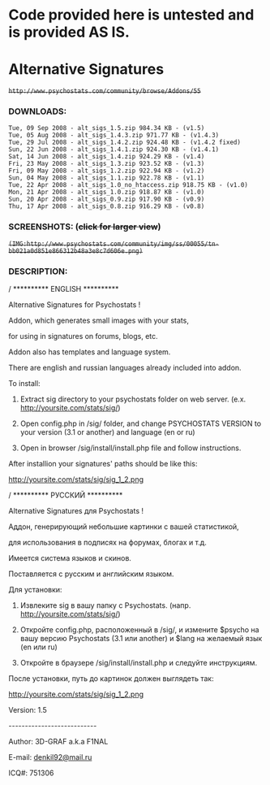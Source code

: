 # **Code provided here is untested and is provided AS IS.**


# Alternative Signatures
~~```http://www.psychostats.com/community/browse/Addons/55```~~

### DOWNLOADS:
```
Tue, 09 Sep 2008 - alt_sigs_1.5.zip 984.34 KB - (v1.5)
Tue, 05 Aug 2008 - alt_sigs_1.4.3.zip 971.77 KB - (v1.4.3)
Tue, 29 Jul 2008 - alt_sigs_1.4.2.zip 924.48 KB - (v1.4.2 fixed)
Sun, 22 Jun 2008 - alt_sigs_1.4.1.zip 924.30 KB - (v1.4.1)
Sat, 14 Jun 2008 - alt_sigs_1.4.zip 924.29 KB - (v1.4)
Fri, 23 May 2008 - alt_sigs_1.3.zip 923.52 KB - (v1.3)
Fri, 09 May 2008 - alt_sigs_1.2.zip 922.94 KB - (v1.2)
Sun, 04 May 2008 - alt_sigs_1.1.zip 922.78 KB - (v1.1)
Tue, 22 Apr 2008 - alt_sigs_1.0_no_htaccess.zip 918.75 KB - (v1.0)
Mon, 21 Apr 2008 - alt_sigs_1.0.zip 918.87 KB - (v1.0)
Sun, 20 Apr 2008 - alt_sigs_0.9.zip 917.90 KB - (v0.9)
Thu, 17 Apr 2008 - alt_sigs_0.8.zip 916.29 KB - (v0.8)
```
### SCREENSHOTS: (~~click for larger view~~)

~~```(IMG:http://www.psychostats.com/community/img/ss/00055/tn-bb021a0d851e866312b48a3e8c7d606e.png)```~~




### DESCRIPTION:

/ ********** ENGLISH **********



Alternative Signatures for Psychostats !



Addon, which generates small images with your stats,

for using in signatures on forums, blogs, etc.



Addon also has templates and language system.

There are english and russian languages already included into addon.



To install:

1. Extract sig directory to your psychostats folder on web server. (e.x. http://yoursite.com/stats/sig/)

2. Open config.php in /sig/ folder, and change PSYCHOSTATS VERSION to your version (3.1 or another) and language (en or ru)

3. Open in browser /sig/install/install.php file and follow instructions.





After installion your signatures' paths should be like this:

http://yoursite.com/stats/sig/sig_1_2.png





/ ********** РУССКИЙ **********



Alternative Signatures для Psychostats !



Аддон, генерирующий небольшие картинки с вашей статистикой,

для использования в подписях на форумах, блогах и т.д.



Имеется система языков и скинов.

Поставляется с русским и английским языком.



Для установки:

1. Извлеките sig в вашу папку с Psychostats. (напр. http://yoursite.com/stats/sig/)

2. Откройте config.php, расположенный в /sig/, и измените $psycho на вашу версию Psychostats (3.1 или another) и $lang на желаемый язык (en или ru)

3. Откройте в браузере /sig/install/install.php и следуйте инструкциям.





После установки, путь до картинок должен выглядеть так:

http://yoursite.com/stats/sig/sig_1_2.png





Version: 1.5

\---------------------------

Author: 3D-GRAF a.k.a F1NAL

E-mail: denkil92@mail.ru

ICQ#: 751306
